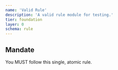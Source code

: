 ```yaml
---
name: 'Valid Rule'
description: 'A valid rule module for testing.'
tier: foundation
layer: 0
schema: rule
---
```


## Mandate

You MUST follow this single, atomic rule.
